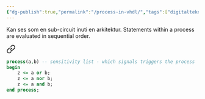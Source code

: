 ```yaml
---
{"dg-publish":true,"permalink":"/process-in-vhdl/","tags":["digitalteknik"]}
---
```


Kan ses som en sub-circuit inuti en arkitektur. Statements within a process are evaluated in sequential order.


<div class="transclusion internal-embed is-loaded"><a class="markdown-embed-link" href="/syntax-of-a-process-in-vhdl/" aria-label="Open link"><svg xmlns="http://www.w3.org/2000/svg" width="24" height="24" viewBox="0 0 24 24" fill="none" stroke="currentColor" stroke-width="2" stroke-linecap="round" stroke-linejoin="round" class="svg-icon lucide-link"><path d="M10 13a5 5 0 0 0 7.54.54l3-3a5 5 0 0 0-7.07-7.07l-1.72 1.71"></path><path d="M14 11a5 5 0 0 0-7.54-.54l-3 3a5 5 0 0 0 7.07 7.07l1.71-1.71"></path></svg></a><div class="markdown-embed">




```vhdl
process(a,b) -- sensitivity list - which signals triggers the process
begin
	z <= a or b;
	z <= a nor b;
	z <= a and b;
end process;
```


</div></div>

